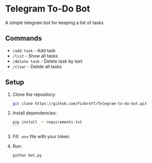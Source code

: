 # Telegram To-Do Bot

A simple telegram bot for keeping a list of tasks.

## Commands

- `/add task` - Add task
- `/list` - Show all tasks
- `/delete task` - Delete task by text
- `/clear` - Delete all tasks

## Setup

1. Clone the repository:
    ```bash
    git clone https://github.com/FixbroYT/Telegram-to-do-bot.git
    ```
2. Install dependencies:
    ````bash
    pip install -r requirements.txt
    ```
3. Fill `.env` file with your token.
   
4. Run:
    ```bash
    python bot.py
    ```
